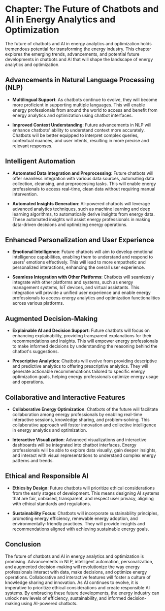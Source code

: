 Chapter: The Future of Chatbots and AI in Energy Analytics and Optimization
===========================================================================

The future of chatbots and AI in energy analytics and optimization holds tremendous potential for transforming the energy industry. This chapter explores the emerging trends, advancements, and potential future developments in chatbots and AI that will shape the landscape of energy analytics and optimization.

Advancements in Natural Language Processing (NLP)
-------------------------------------------------

* **Multilingual Support**: As chatbots continue to evolve, they will become more proficient in supporting multiple languages. This will enable energy professionals from around the world to access and benefit from energy analytics and optimization using chatbot interfaces.

* **Improved Context Understanding**: Future advancements in NLP will enhance chatbots' ability to understand context more accurately. Chatbots will be better equipped to interpret complex queries, contextual nuances, and user intents, resulting in more precise and relevant responses.

Intelligent Automation
----------------------

* **Automated Data Integration and Preprocessing**: Future chatbots will offer seamless integration with various data sources, automating data collection, cleansing, and preprocessing tasks. This will enable energy professionals to access real-time, clean data without requiring manual intervention.

* **Automated Insights Generation**: AI-powered chatbots will leverage advanced analytics techniques, such as machine learning and deep learning algorithms, to automatically derive insights from energy data. These automated insights will assist energy professionals in making data-driven decisions and optimizing energy operations.

Enhanced Personalization and User Experience
--------------------------------------------

* **Emotional Intelligence**: Future chatbots will aim to develop emotional intelligence capabilities, enabling them to understand and respond to users' emotions effectively. This will lead to more empathetic and personalized interactions, enhancing the overall user experience.

* **Seamless Integration with Other Platforms**: Chatbots will seamlessly integrate with other platforms and systems, such as energy management systems, IoT devices, and virtual assistants. This integration will provide a unified user experience and enable energy professionals to access energy analytics and optimization functionalities across various platforms.

Augmented Decision-Making
-------------------------

* **Explainable AI and Decision Support**: Future chatbots will focus on enhancing explainability, providing transparent explanations for their recommendations and insights. This will empower energy professionals to make informed decisions by understanding the reasoning behind the chatbot's suggestions.

* **Prescriptive Analytics**: Chatbots will evolve from providing descriptive and predictive analytics to offering prescriptive analytics. They will generate actionable recommendations tailored to specific energy optimization goals, helping energy professionals optimize energy usage and operations.

Collaborative and Interactive Features
--------------------------------------

* **Collaborative Energy Optimization**: Chatbots of the future will facilitate collaboration among energy professionals by enabling real-time interactive sessions, knowledge sharing, and problem-solving. This collaborative approach will foster innovation and collective intelligence in energy analytics and optimization.

* **Interactive Visualization**: Advanced visualizations and interactive dashboards will be integrated into chatbot interfaces. Energy professionals will be able to explore data visually, gain deeper insights, and interact with visual representations to understand complex energy patterns and trends.

Ethical and Responsible AI
--------------------------

* **Ethics by Design**: Future chatbots will prioritize ethical considerations from the early stages of development. This means designing AI systems that are fair, unbiased, transparent, and respect user privacy, aligning with ethical standards and regulations.

* **Sustainability Focus**: Chatbots will incorporate sustainability principles, promoting energy efficiency, renewable energy adoption, and environmentally-friendly practices. They will provide insights and recommendations aligned with achieving sustainable energy goals.

Conclusion
----------

The future of chatbots and AI in energy analytics and optimization is promising. Advancements in NLP, intelligent automation, personalization, and augmented decision-making will revolutionize the way energy professionals interact with data, make decisions, and optimize energy operations. Collaborative and interactive features will foster a culture of knowledge sharing and innovation. As AI continues to evolve, it is imperative to prioritize ethical considerations and create responsible AI systems. By embracing these future developments, the energy industry can unlock new levels of efficiency, sustainability, and informed decision-making using AI-powered chatbots.
